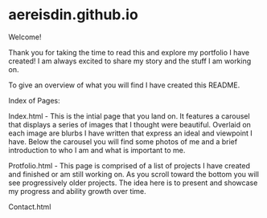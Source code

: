 # aereisdin.github.io

Welcome!

Thank you for taking the time to read this and explore my portfolio I have created! 
I am always excited to share my story and the stuff I am working on. 

To give an overview of what you will find I have created this README.

Index of Pages:

Index.html - This is the intial page that you land on. It features a carousel that displays
    a series of images that I thought were beautiful. Overlaid on each image are blurbs I
    have written that express an ideal and viewpoint I have.
    Below the carousel you will find some photos of me and a brief introduction to who I am 
    and what is important to me.

Protfolio.html - This page is comprised of a list of projects I have created and finished or 
    am still working on. As you scroll toward the bottom you will see progressively older
    projects. The idea here is to present and showcase my progress and ability growth over
    time.

Contact.html